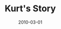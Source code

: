 ---
layout: media
category: media
title: "Kurt's Story"
date: 2010-03-01
description: "Kurt shares his story of freedom."
tag: 
 - addiction
 - freedom
 - marriage
video: "http://s3.amazonaws.com/crossroads-media/other-media/video/KurtInterview.mp4"
video-poster: "http://s3.amazonaws.com/crossroads-media/images/KurtInterview-still.jpg"
---